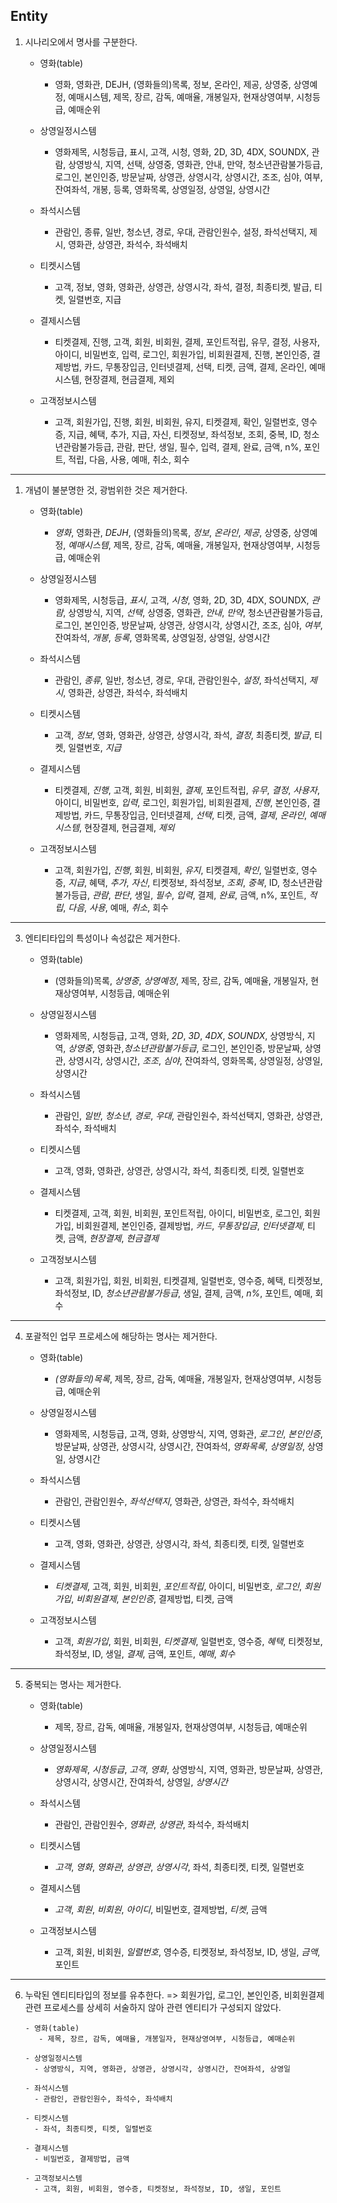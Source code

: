 ## Entity

1. 시나리오에서 명사를 구분한다.

   - 영화(table)

     - 영화, 영화관, DEJH, (영화들의)목록, 정보, 온라인, 제공, 상영중, 상영예정, 예매시스템, 제목, 장르, 감독, 예매율, 개봉일자, 현재상영여부, 시청등급, 예매순위

   - 상영일정시스템

     - 영화제목, 시청등급, 표시, 고객, 시청, 영화, 2D, 3D, 4DX, SOUNDX, 관람, 상영방식, 지역, 선택, 상영중, 영화관, 안내, 만약, 청소년관람불가등급, 로그인, 본인인증, 방문날짜, 상영관, 상영시각, 상영시간, 조조, 심야, 여부, 잔여좌석, 개봉, 등록, 영화목록, 상영일정, 상영일, 상영시간

   - 좌석시스템

     - 관람인, 종류, 일반, 청소년, 경로, 우대, 관람인원수, 설정, 좌석선택지, 제시, 영화관, 상영관, 좌석수, 좌석배치

   - 티켓시스템

     - 고객, 정보, 영화, 영화관, 상영관, 상영시각, 좌석, 결정, 최종티켓, 발급, 티켓, 일렬번호, 지급

   - 결제시스템

     - 티켓결제, 진행, 고객, 회원, 비회원, 결제, 포인트적립, 유무, 결정, 사용자, 아이디, 비밀번호, 입력, 로그인, 회원가입, 비회원결제, 진행, 본인인증, 결제방법, 카드, 무통장입금, 인터넷결제, 선택, 티켓, 금액, 결제, 온라인, 예매시스템, 현장결제, 현금결제, 제외

   - 고객정보시스템
  
     - 고객, 회원가입, 진행, 회원, 비회원, 유지, 티켓결제, 확인, 일렬번호, 영수증, 지급, 혜택, 추가, 지급, 자신, 티켓정보, 좌석정보, 조회, 중복, ID, 청소년관람불가등급, 관람, 판단, 생일, 필수, 입력, 결제, 완료, 금액, n%, 포인트, 적립, 다음, 사용, 예매, 취소, 회수

---

1. 개념이 불분명한 것, 광범위한 것은 제거한다.

   - 영화(table)

     - _영화_, 영화관, _DEJH_, (영화들의)목록, _정보_, _온라인_, _제공_, 상영중, 상영예정, _예매시스템_, 제목, 장르, 감독, 예매율, 개봉일자, 현재상영여부, 시청등급, 예매순위

   - 상영일정시스템

     - 영화제목, 시청등급, _표시_, 고객, _시청_, 영화, 2D, 3D, 4DX, SOUNDX, _관람_, 상영방식, 지역, _선택_, 상영중, 영화관, _안내_, _만약_, 청소년관람불가등급, 로그인, 본인인증, 방문날짜, 상영관, 상영시각, 상영시간, 조조, 심야, _여부_, 잔여좌석, _개봉_, _등록_, 영화목록, 상영일정, 상영일, 상영시간

   - 좌석시스템

     - 관람인, _종류_, 일반, 청소년, 경로, 우대, 관람인원수, _설정_, 좌석선택지, _제시_, 영화관, 상영관, 좌석수, 좌석배치

   - 티켓시스템

     - 고객, _정보_, 영화, 영화관, 상영관, 상영시각, 좌석, _결정_, 최종티켓, _발급_, 티켓, 일렬번호, _지급_

   - 결제시스템

     - 티켓결제, _진행_, 고객, 회원, 비회원, _결제_, 포인트적립, _유무_, _결정_, _사용자_, 아이디, 비밀번호, _입력_, 로그인, 회원가입, 비회원결제, _진행_, 본인인증, 결제방법, 카드, 무통장입금, 인터넷결제, _선택_, 티켓, 금액, _결제_, _온라인_, _예매시스템_, 현장결제, 현금결제, _제외_

   - 고객정보시스템
    
     - 고객, 회원가입, _진행_, 회원, 비회원, _유지_, 티켓결제, _확인_, 일렬번호, 영수증, _지급_, 혜택, _추가_, _자신_, 티켓정보, 좌석정보, _조회_, _중복_, ID, 청소년관람불가등급, _관람_, _판단_, 생일, _필수_, _입력_, 결제, _완료_, 금액, n%, 포인트, _적립_, _다음_, _사용_, 예매, _취소_, 회수

---

3. 엔티티타입의 특성이나 속성값은 제거한다.

   - 영화(table)

     - (영화들의)목록, _상영중_, _상영예정_, 제목, 장르, 감독, 예매율, 개봉일자, 현재상영여부, 시청등급, 예매순위

   - 상영일정시스템

     - 영화제목, 시청등급, 고객, 영화, _2D_, _3D_, _4DX_, _SOUNDX_, 상영방식, 지역, _상영중_, 영화관,_청소년관람불가등급_, 로그인, 본인인증, 방문날짜, 상영관, 상영시각, 상영시간, _조조_, _심야_, 잔여좌석, 영화목록, 상영일정, 상영일, 상영시간

   - 좌석시스템

     - 관람인, _일반_, _청소년_, _경로_, _우대_, 관람인원수, 좌석선택지, 영화관, 상영관, 좌석수, 좌석배치

   - 티켓시스템

     - 고객, 영화, 영화관, 상영관, 상영시각, 좌석, 최종티켓, 티켓, 일렬번호

   - 결제시스템

     - 티켓결제, 고객, 회원, 비회원, 포인트적립, 아이디, 비밀번호, 로그인, 회원가입, 비회원결제, 본인인증, 결제방법, _카드_, _무통장입금_, _인터넷결제_, 티켓, 금액, _현장결제_, _현금결제_

   - 고객정보시스템
     - 고객, 회원가입, 회원, 비회원, 티켓결제, 일렬번호, 영수증, 혜택, 티켓정보, 좌석정보, ID, _청소년관람불가등급_, 생일, 결제, 금액, _n%_, 포인트, 예매, 회수

---

4. 포괄적인 업무 프로세스에 해당하는 명사는 제거한다.

   - 영화(table)

     - _(영화들의)목록_, 제목, 장르, 감독, 예매율, 개봉일자, 현재상영여부, 시청등급, 예매순위

   - 상영일정시스템

     - 영화제목, 시청등급, 고객, 영화, 상영방식, 지역, 영화관, _로그인_, _본인인증_, 방문날짜, 상영관, 상영시각, 상영시간, 잔여좌석, _영화목록_, _상영일정_, 상영일, 상영시간

   - 좌석시스템

     - 관람인, 관람인원수, _좌석선택지_, 영화관, 상영관, 좌석수, 좌석배치

   - 티켓시스템

     - 고객, 영화, 영화관, 상영관, 상영시각, 좌석, 최종티켓, 티켓, 일렬번호

   - 결제시스템

     - _티켓결제_, 고객, 회원, 비회원, _포인트적립_, 아이디, 비밀번호, _로그인_, _회원가입_, _비회원결제_, _본인인증_, 결제방법, 티켓, 금액

   - 고객정보시스템
     - 고객, _회원가입_, 회원, 비회원, _티켓결제_, 일렬번호, 영수증, _혜택_, 티켓정보, 좌석정보, ID, 생일, _결제_, 금액, 포인트, _예매_, _회수_

---

5. 중복되는 명사는 제거한다.

   - 영화(table)

     - 제목, 장르, 감독, 예매율, 개봉일자, 현재상영여부, 시청등급, 예매순위

   - 상영일정시스템

     - _영화제목_, _시청등급_, _고객_, _영화_, 상영방식, 지역, 영화관, 방문날짜, 상영관, 상영시각, 상영시간, 잔여좌석, 상영일, _상영시간_

   - 좌석시스템

     - 관람인, 관람인원수, _영화관_, _상영관_, 좌석수, 좌석배치

   - 티켓시스템

     - _고객_, _영화_, _영화관_, _상영관_, _상영시각_, 좌석, 최종티켓, 티켓, 일렬번호

   - 결제시스템

     - _고객_, _회원_, _비회원_, _아이디_, 비밀번호, 결제방법, _티켓_, 금액

   - 고객정보시스템
     - 고객, 회원, 비회원, _일렬번호_, 영수증, 티켓정보, 좌석정보, ID, 생일, _금액_, 포인트

---

6.  누락된 엔티티타입의 정보를 유추한다.
    => 회원가입, 로그인, 본인인증, 비회원결제 관련 프로세스를 상세히 서술하지 않아 관련 엔티티가 구성되지 않았다.

        - 영화(table)
           - 제목, 장르, 감독, 예매율, 개봉일자, 현재상영여부, 시청등급, 예매순위

        - 상영일정시스템
          - 상영방식, 지역, 영화관, 상영관, 상영시각, 상영시간, 잔여좌석, 상영일

        - 좌석시스템
          - 관람인, 관람인원수, 좌석수, 좌석배치

        - 티켓시스템
          - 좌석, 최종티켓, 티켓, 일렬번호

        - 결제시스템
          - 비밀번호, 결제방법, 금액

        - 고객정보시스템
          - 고객, 회원, 비회원, 영수증, 티켓정보, 좌석정보, ID, 생일, 포인트
